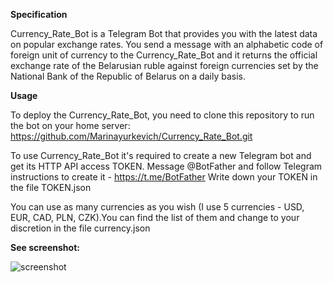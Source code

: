 **Specification**

Currency_Rate_Bot is a Telegram Bot that provides you with the latest data on popular exchange rates. You send a message with an alphabetic code of foreign unit of currency to the Currency_Rate_Bot and it returns the official exchange rate of the Belarusian ruble against foreign currencies set by the National Bank of the Republic of Belarus on a daily basis.


**Usage**

To deploy the Currency_Rate_Bot, you need to clone this repository to run the bot on your home server: https://github.com/Marinayurkevich/Currency_Rate_Bot.git

To use Currency_Rate_Bot it's required to create a new Telegram bot and get its HTTP API access TOKEN. Message @BotFather and follow Telegram instructions to create it - https://t.me/BotFather
Write down your TOKEN in the file TOKEN.json

You can use as many currencies as you wish (I use 5 currencies - USD, EUR, CAD, PLN, CZK).You can find the list of them and change to your discretion in the file currency.json


**See screenshot:**

![screenshot](https://user-images.githubusercontent.com/90932695/195811172-43f36665-681d-47e0-acd9-7337803c64a0.png)

